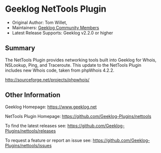 # Geeklog NetTools Plugin

* Original Author: Tom Willet,
* Maintainers: [Geeklog Community Members](https://github.com/Geeklog-Plugins/nettools/graphs/contributors)
* Latest Release Supports: Geeklog v2.2.0 or higher

## Summary

The NetTools Plugin provides networking tools built into Geeklog for 
Whois, NSLookup, Ping, and Traceroute. This update to the NetTools 
Plugin includes new Whois code, taken from phpWhois 4.2.2.

http://sourceforge.net/projects/phpwhois/

## Other Information

Geeklog Homepage:
https://www.geeklog.net

NetTools Plugin Homepage:
https://github.com/Geeklog-Plugins/nettools

To find the latest releases see:
https://github.com/Geeklog-Plugins/nettools/releases

To request a feature or report an issue see: 
https://github.com/Geeklog-Plugins/nettools/issues
